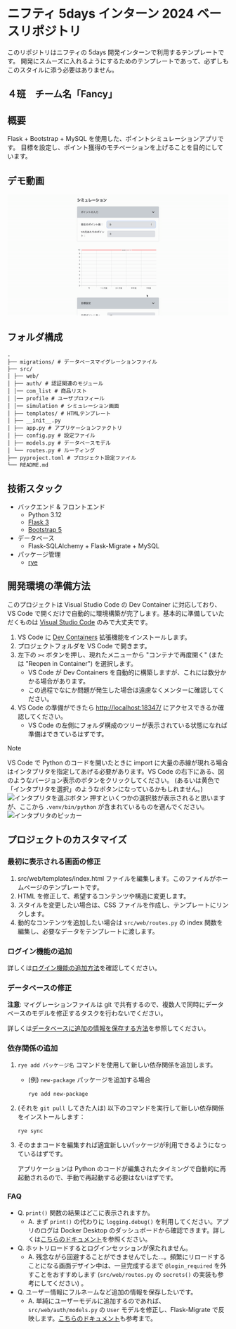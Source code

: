# ニフティ 5days インターン 2024 ベースリポジトリ

このリポジトリはニフティの 5days 開発インターンで利用するテンプレートです。
開発にスムーズに入れるようにするためのテンプレートであって、必ずしもこのスタイルに添う必要はありません。

## ４班　チーム名「Fancy」

## 概要

Flask + Bootstrap + MySQL を使用した、ポイントシミュレーションアプリです。
目標を設定し、ポイント獲得のモチベーションを上げることを目的にしています。

## デモ動画
![デモ動画](src/web/static/2024-08-1619.48.34-ezgif.com-video-to-gif-converter.gif)

## フォルダ構成

```
.
├── migrations/ # データベースマイグレーションファイル
├── src/
│ ├── web/
│ ├── auth/ # 認証関連のモジュール
│ │── com_list # 商品リスト
│ │── profile # ユーザプロフィール
│ │── simulation # シミュレーション画面
│ ├── templates/ # HTMLテンプレート
│ ├── __init__.py
│ ├── app.py # アプリケーションファクトリ
│ ├── config.py # 設定ファイル
│ ├── models.py # データベースモデル
│ └── routes.py # ルーティング
├── pyproject.toml # プロジェクト設定ファイル
└── README.md
```

## 技術スタック

- バックエンド & フロントエンド
  - Python 3.12
  - [Flask 3](https://flask.palletsprojects.com/en/3.0.x/)
  - [Bootstrap 5](https://getbootstrap.com/)
- データベース
  - Flask-SQLAlchemy + Flask-Migrate + MySQL
- パッケージ管理
  - [rye](https://rye.astral.sh/)

## 開発環境の準備方法

このプロジェクトは Visual Studio Code の Dev Container に対応しており、VS Code で開くだけで自動的に環境構築が完了します。基本的に準備していただくものは [Visual Studio Code](https://code.visualstudio.com/) のみで大丈夫です。

1. VS Code に [Dev Containers](https://marketplace.visualstudio.com/items?itemName=ms-vscode-remote.remote-containers) 拡張機能をインストールします。
1. プロジェクトフォルダを VS Code で開きます。
1. 左下の `><` ボタンを押し、現れたメニューから "コンテナで再度開く" (または "Reopen in Container") を選択します。
   - VS Code が Dev Containers を自動的に構築しますが、これには数分かかる場合があります。
   - この過程でなにか問題が発生した場合は遠慮なくメンターに確認してください。
1. VS Code の準備ができたら <http://localhost:18347/> にアクセスできるか確認してください。
   - VS Code の左側にフォルダ構成のツリーが表示されている状態になれば準備はできているはずです。

> [!Note]
>
> VS Code で Python のコードを開いたときに import に大量の赤線が現れる場合はインタプリタを指定してあげる必要があります。VS Code の右下にある、図のようなバージョン表示のボタンをクリックしてください。 (あるいは黄色で「インタプリタを選択」のようなボタンになっているかもしれません。)
> ![インタプリタを選ぶボタン](readme_assets/select_interpreter.png)
> 押すといくつかの選択肢が表示されると思いますが、ここから `.venv/bin/python` が含まれているものを選んでください。
> ![インタプリタのピッカー](readme_assets/pick_interpreter.png)

## プロジェクトのカスタマイズ

### 最初に表示される画面の修正

1. src/web/templates/index.html ファイルを編集します。このファイルがホームページのテンプレートです。
1. HTML を修正して、希望するコンテンツや構造に変更します。
1. スタイルを変更したい場合は、CSS ファイルを作成し、テンプレートにリンクします。
1. 動的なコンテンツを追加したい場合は `src/web/routes.py` の index 関数を編集し、必要なデータをテンプレートに渡します。

### ログイン機能の追加

詳しくは[ログイン機能の追加方法](docs/how_to_implement_auth.md)を確認してください。

### データベースの修正

**注意**: マイグレーションファイルは git で共有するので、複数人で同時にデータベースのモデルを修正するタスクを行わないでください。

詳しくは[データベースに追加の情報を保存する方法](docs/how_to_edit_models.md)を参照してください。

### 依存関係の追加

1. `rye add パッケージ名` コマンドを使用して新しい依存関係を追加します。

   - (例) `new-package` パッケージを追加する場合
     ```
     rye add new-package
     ```

1. (それを `git pull` してきた人は) 以下のコマンドを実行して新しい依存関係をインストールします：

   ```
   rye sync
   ```

1. そのままコードを編集すれば適宜新しいパッケージが利用できるようになっているはずです。

   アプリケーションは Python のコードが編集されたタイミングで自動的に再起動されるので、手動で再起動する必要はないはずです。


### FAQ

- Q. `print()` 関数の結果はどこに表示されますか。
  - A. まず `print()` の代わりに `logging.debug()` を利用してください。アプリのログは Docker Desktop のダッシュボードから確認できます。詳しくは[こちらのドキュメント](docs/how_to_debug.md)を参照ください。
- Q. ホットリロードするとログインセッションが保たれません。
  - A. 残念ながら回避することができませんでした...。頻繁にリロードすることになる画面デザイン中は、一旦完成するまで `@login_required` を外すことをおすすめします (`src/web/routes.py` の `secrets()` の実装も参考にしてください) 。
- Q. ユーザー情報にフルネームなど追加の情報を保存したいです。
  - A. 単純にユーザーモデルに追加するのであれば、`src/web/auth/models.py` の `User` モデルを修正し、Flask-Migrate で反映します。[こちらのドキュメント](docs/how_to_add_additional_user_info.md)も参考まで。
